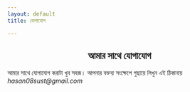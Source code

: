 ```yaml
---
layout: default
title: যোগাযোগ

---
```

## <center>আমার সাথে যোগাযোগ</center>

আমার সাথে যোগাযোগ করাটা খুব সহজ। আপনার বক্তব্য সংক্ষেপে গুছায়ে লিখুন এই ঠিকানায় _hasan08sust@gmail.com_